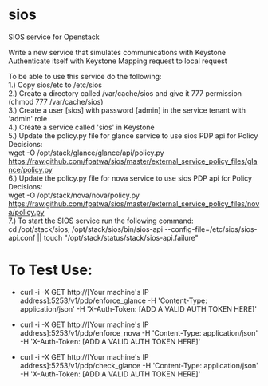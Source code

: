 sios
====

SIOS service for Openstack

Write a new service that simulates communications with Keystone 
Authenticate itself with Keystone
Mapping request to local request 

To be able to use this service do the following:<br>
1.) Copy sios/etc to /etc/sios<br>
2.) Create a directory called /var/cache/sios and give it 777 permission (chmod 777 /var/cache/sios)<br>
3.) Create a user [sios] with password [admin] in the service tenant with 'admin' role<br>
4.) Create a service called 'sios' in Keystone<br>
5.) Update the policy.py file for glance service to use sios PDP api for Policy Decisions:<br>
wget -O /opt/stack/glance/glance/api/policy.py https://raw.github.com/fpatwa/sios/master/external_service_policy_files/glance/policy.py<br>
6.) Update the policy.py file for nova service to use sios PDP api for Policy Decisions:<br>
wget -O /opt/stack/nova/nova/policy.py https://raw.github.com/fpatwa/sios/master/external_service_policy_files/nova/policy.py<br>
7.) To start the SIOS service run the following command:<br>
cd /opt/stack/sios; /opt/stack/sios/bin/sios-api --config-file=/etc/sios/sios-api.conf || touch "/opt/stack/status/stack/sios-api.failure"<br>

To Test Use:
============
- curl -i -X GET http://[Your machine's IP address]:5253/v1/pdp/enforce_glance -H 'Content-Type: application/json' -H 'X-Auth-Token: [ADD A VALID AUTH TOKEN HERE]'

- curl -i -X GET http://[Your machine's IP address]:5253/v1/pdp/enforce_nova -H 'Content-Type: application/json' -H 'X-Auth-Token: [ADD A VALID AUTH TOKEN HERE]'

- curl -i -X GET http://[Your machine's IP address]:5253/v1/pdp/check_glance -H 'Content-Type: application/json' -H 'X-Auth-Token: [ADD A VALID AUTH TOKEN HERE]'
